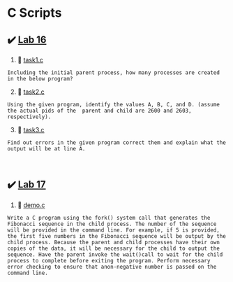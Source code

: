 # C Scripts

## ✔️ [Lab 16](Lab16)

1. 📜 [task1.c](Lab16/task1.c)

```
Including the initial parent process, how many processes are created in the below program?
```

2. 📜 [task2.c](Lab16/task2.c)

```
Using the given program, identify the values A, B, C, and D. (assume the actual pids of the  parent and child are 2600 and 2603, respectively).
```

3. 📜 [task3.c](Lab16/task3.c)

```
Find out errors in the given program correct them and explain what the output will be at line A.
```

<br/>

## ✔️ [Lab 17](Lab17)

1. 📜 [demo.c](Lab17/demo.c)

```
Write a C program using the fork() system call that generates the Fibonacci sequence in the child process. The number of the sequence will be provided in the command line. For example, if 5 is provided, the first five numbers in the Fibonacci sequence will be output by the child process. Because the parent and child processes have their own copies of the data, it will be necessary for the child to output the sequence. Have the parent invoke the wait()call to wait for the child process to complete before exiting the program. Perform necessary error checking to ensure that anon-negative number is passed on the command line.
```
